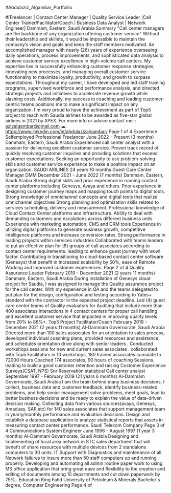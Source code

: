 #Abdulaziz_Algambar_Portfoilio

#[Freelancer | Contact Center Manager | Quality Service Leader |Call
Center Trainer/Facilitator/Coach | Business Data Analyst | Network
Engineer]
Dammam, Eastern, Saudi Arabia
Summary
"Call center managers are the backbone of any organization offering
customer service"
Without their leadership and skillets, it would be impossible to
maintain the company’s vision and goals and keep the staff
members motivated.
An accomplished manager with nearly (26) years of experience
overseeing daily operations, process improvements, and
sophisticated data analysis to achieve customer service excellence
in high-volume call centers.
My expertise lies in successfully enhancing customer response
strategies, innovating new processes, and managing overall
customer service functionality to maximize loyalty, productivity, and
growth to surpass expectations. 
Throughout my career, I have developed and led staff training
programs, supervised workforce and performance analysis, and
directed strategic projects and initiatives to accelerate revenue
growth while slashing costs. 
Additionally, my success in coaching and leading customer-centric
teams positions me to make a significant impact on any organization.
I'm very proud to have the achievement as part of Top5 project to
reach with Saudia airlines to be awarded as five-star global airlines
in 2021 by APEX. 
For more info or advice contact me:
: azizalgambar@gmail.com
☁: https://www.linkedin.com/in/abdulazizalgambar/
Page 1 of 4
Experience
Selfemployed
Professional Freelancer
June 2022 - Present (3 months)
Dammam, Eastern, Saudi Arabia
Experienced call center analyst with a passion for delivering excellent
customer service. Proven track record of quickly resolving customer inquiries
and providing solutions that exceed customer expectations. Seeking an
opportunity to use problem-solving skills and customer service experience to
make a positive impact on an organization.
SAUDI AIRLINES
24 years 10 months
Guest Care Center Manager DMM
December 2021 - June 2022 (7 months)
Dammam, Eastern, Saudi Arabia
Strong digital skills and prior experience in running contact center platforms
including Genesys, Avaya and others.
Prior experience in designing customer journey maps and mapping touch
points to digital tools.
Strong knowledge of omnichannel concepts and digital tools that realize
omnichannel objectives
Strong planning and optimization skills related to services scheduling, delivery
and measurement.
Professional knowledge of Cloud Contact Center platforms and infrastructure.
Ability to deal with demanding customers and escalations across different
business units
Experience with marketing automation, CMS and CRM tools
Experience in utilizing digital platforms to generate business growth,
competitive intelligence platforms and increase conversion rates.
Strong performance in leading projects within services industries
Collaborated with teams leaders to put an effective plan for (8) groups of call
associates according to contact center requirements. leading to enhance guest
journey with wow! factor. 
Contributing in transitioning to cloud-based contact center software (Genesys)
that benefit in Increased scalability by 50%, ease of Remote Working and
Improved customer experiences.
Page 2 of 4
Quality Assurance Leader
February 2019 - December 2021 (2 years 11 months)
Dammam, Eastern, Saudi Arabia
During installation of Genesys cloud project for Saudia, I was assigned to
manage the Quality assurance project for the call center. With my experience
in QA and the teams delegated to put plan for the design, configuration and
testing according to Yates+ standard with the contractor in the expected
project deadline. 
Led (4) guest care center teams of Quality evaluators for Auditing that include
more than 400 associates interactions in 4 contact centers for proper call
handling and excellent customer service that impacted in improving quality
levels from 20% to 86%+.
Top5 Project Facilitator/Coach
February 2019 - December 2021 (2 years 11 months)
Al-Dammam Governorate, Saudi Arabia
Directed more than 100 sales associates for an orientation to sales process,
developed individual coaching plans, provided resources and assistance, and
schedules orientation drive along with senior leaders . Conducted workshops
sessions for new and current sales associates . collaborated with 
Top5 Facilitators in 10 workshops, 180 trained associates cumulate to 72000
Hours
Coached 174 associates, 90 hours of coaching Sessions. leading to build a
good customer retention and raising Customer Experience Surveys(CSAT,
NPS)
Snr Reservation statistical Call center analyst
September 1997 - February 2019 (21 years 6 months)
Al-Dammam Governorate, Saudi Arabia
I am the brain behind many business decisions. I collect, business data and
customer feedback, identify business-related problems, and help senior
management solve problems, meet goals, lead to better business decisions
and be ready to explain the value of data-driven decision making. 
Collecting data from various sources(avaya, Genesys, Amadues, SAP,etc)
for 140 sales associates that support management team in yearly/monthly
performance and evaluation decisions.
Design and establish a database application to analyze statistical reports that
assets in measuring contact center performance.
Saudi Telecom Company
Page 3 of 4
Communications System Engineer
June 1996 - August 1997 (1 year 3 months)
Al-Dammam Governorate, Saudi Arabia
Designing and Implementing of local area network in STC sales department
that will benefit of share resources with multiple devices from 2 standalone
computers to 30 units.
IT Support with Diagnostics and maintenance of all Network failures to insure
more than 50 staff computers up and running properly.
Developing and automating all admin routine paper work to using MS office
application that bring great ease and flexibility to the creation and editing of
documents among 10 departments and cut down paperwork by 75%..
Education
King Fahd University of Petroleum & Minerals
Bachelor's degree, Computer Engineering
Page 4 of 
